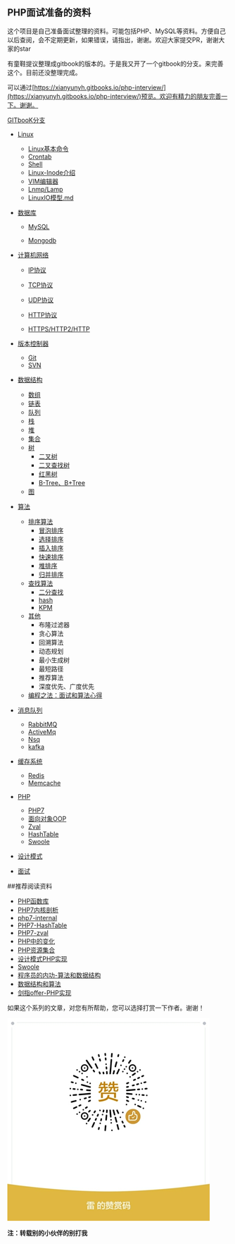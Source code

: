 ## PHP面试准备的资料

这个项目是自己准备面试整理的资料。可能包括PHP、MySQL等资料。方便自己以后查阅，会不定期更新，如果错误，请指出，谢谢。欢迎大家提交PR，谢谢大家的star

有童鞋提议整理成gitbook的版本的。于是我又开了一个gitbook的分支。来完善这个。目前还没整理完成。

可以通过[https://xianyunyh.gitbooks.io/php-interview/](https://xianyunyh.gitbooks.io/php-interview/)预览。欢迎有精力的朋友完善一下。谢谢。

[GITbooK分支](https://github.com/xianyunyh/PHP-Interview/tree/gitbook)

- [Linux](Linux/REAMDE.md)

  - [Linux基本命令](https://github.com/xianyunyh/PHP-Interview/blob/master/Linux/Linux%E5%91%BD%E4%BB%A4.md)
  - [Crontab](Linux/crontab.md)
  - [Shell](Linux/shell.md)
  - [Linux-Inode介绍](Linux/inode.md)
  - [VIM编辑器](Linux/Vim.md)
  - [Lnmp/Lamp](Linux/lanmp.md)
  - [LinuxIO模型.md](Linux/LinuxIO模型.md)

- [数据库](Mysql/README.md)

  - [MySQL](Mysql/README.md)

  - [Mongodb](MongoDb/MongoDB.md)

- [计算机网络](计算机网络/README.md)

  - [IP协议](计算机网络/IP协议.md)

  - [TCP协议](计算机网络/TCP协议.md)
  - [UDP协议](计算机网络/UDP协议.md)
  - [HTTP协议](计算机网络/HTTP协议)
  - [HTTPS/HTTP2/HTTP](计算机网络/HTTP2.md)

- [版本控制器](版本控制器/Git.md)

  - [Git](版本控制器/Git.md)
  - [SVN]()

- [数据结构](数据结构/README.md)

  - [数组](数据结构/数组.md)
  - [链表](数据结构/链表.md)
  - [队列](数据结构/队列.md)
  - [栈](数据结构/栈.md)
  - [堆](数据结构/堆.md)
  - [集合](数据结构/集合.md)
  - [树](数据结构/树.md)
    - [二叉树 ]()
    - [二叉查找树]()
    - [红黑树]()
    - [B-Tree、B+Tree]()
  - [图]()

- [算法](算法/README.md)

  - [排序算法]()
    - [冒泡排序](https://github.com/PuShaoWei/arithmetic-php/blob/master/package/Sort/BubbleSort.php)
    - [选择排序](https://github.com/PuShaoWei/arithmetic-php/blob/master/package/Sort/SelectSort.php)
    - [插入排序](https://github.com/PuShaoWei/arithmetic-php/blob/master/package/Sort/InsertSort.php)
    - [快速排序](https://github.com/PuShaoWei/arithmetic-php/blob/master/package/Sort/QuickSort.php)
    - [堆排序](https://github.com/PuShaoWei/arithmetic-php/blob/master/package/Sort/HeapSort.php)
    - [归并排序](https://github.com/PuShaoWei/arithmetic-php/blob/master/package/Sort/MergeSort.php)
  - [查找算法]()
    - [二分查找](https://github.com/PuShaoWei/arithmetic-php/blob/master/package/Query/BinaryQuery.php)
    - [hash]()
    - [KPM](https://github.com/PuShaoWei/arithmetic-php/blob/master/package/Query/Kmp.php)
  - [其他]()
    - 布隆过滤器
    - 贪心算法
    - 回溯算法
    - 动态规划
    - 最小生成树
    - 最短路径
    - 推荐算法
    - 深度优先、广度优先
  - [编程之法：面试和算法心得](https://wizardforcel.gitbooks.io/the-art-of-programming-by-july/content/03.02.html)

- [消息队列](MQ/README.md)

  - [RabbitMQ](MQ/rabbitmq.md)
  - [ActiveMq]()
  - [Nsq]()
  - [kafka]()

- [缓存系统]()

  - [Redis](Cache/Redis.md)
  - [Memcache]()

- [PHP](PHP/README.md)

  - [PHP7](PHP/php7.md)
  - [面向对象OOP]()
  - [Zval](https://github.com/xianyunyh/PHP-Interview/blob/master/PHP/PHP-Zval%E7%BB%93%E6%9E%84.md)
  - [HashTable](https://github.com/xianyunyh/PHP-Interview/blob/master/PHP/PHP7-HashTable.md)
  - [Swoole]()

- [设计模式](设计模式/README.md)

- [面试](面试/README.md)

  

##推荐阅读资料

- [PHP函数库](http://overapi.com/php)
- [PHP7内核剖析](https://github.com/pangudashu/php7-internal)
- [php7-internal](https://github.com/laruence/php7-internal)
- [PHP7-HashTable](http://nikic.github.io/2014/12/22/PHPs-new-hashtable-implementation.html)
- [PHP7-zval](http://nikic.github.io/2015/05/05/Internal-value-representation-in-PHP-7-part-1.html)
- [PHP中的变化](https://github.com/tpunt/PHP7-Reference)
- [PHP资源集合](https://github.com/ziadoz/awesome-php)
- [设计模式PHP实现](https://github.com/domnikl/DesignPatternsPHP)
- [Swoole](https://www.swoole.com/)
- [程序员的内功-算法和数据结构](http://www.cnblogs.com/jingmoxukong/p/4329079.html)
- [数据结构和算法](http://www.cnblogs.com/skywang12345/p/3603935.html)
- [剑指offer-PHP实现](https://blog.csdn.net/column/details/15795.html)



如果这个系列的文章，对您有所帮助，您可以选择打赏一下作者。谢谢！

![](mm_reward_qrcode.jpg)


**注：转载别的小伙伴的别打我**
